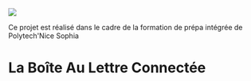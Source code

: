 <img src =https://camo.githubusercontent.com/2fe98f1f93a495607acfac1a6b62cb1d4affdbca/687474703a2f2f7777772e706f6c79746563686e6963652e66722f6a616869612f6a73702f6a616869612f74656d706c617465732f696e632f696d672f706f6c79746563685f6e6963652d736f706869612e706e67>

Ce projet est réalisé dans le cadre de la formation de prépa intégrée de Polytech'Nice Sophia


<h1> La Boîte Au Lettre Connectée </h1>
